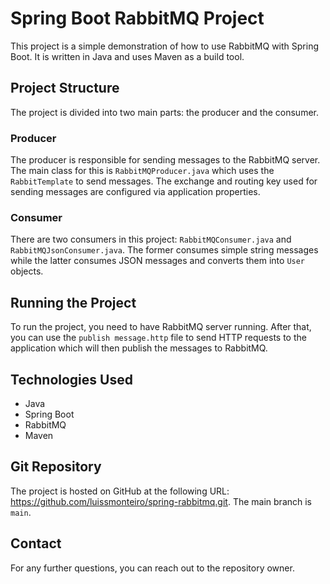 # Spring Boot RabbitMQ Project

This project is a simple demonstration of how to use RabbitMQ with Spring Boot. It is written in Java and uses Maven as a build tool.

## Project Structure

The project is divided into two main parts: the producer and the consumer.

### Producer

The producer is responsible for sending messages to the RabbitMQ server. The main class for this is `RabbitMQProducer.java` which uses the `RabbitTemplate` to send messages. The exchange and routing key used for sending messages are configured via application properties.

### Consumer

There are two consumers in this project: `RabbitMQConsumer.java` and `RabbitMQJsonConsumer.java`. The former consumes simple string messages while the latter consumes JSON messages and converts them into `User` objects.

## Running the Project

To run the project, you need to have RabbitMQ server running. After that, you can use the `publish message.http` file to send HTTP requests to the application which will then publish the messages to RabbitMQ.

## Technologies Used

- Java
- Spring Boot
- RabbitMQ
- Maven

## Git Repository

The project is hosted on GitHub at the following URL: https://github.com/luissmonteiro/spring-rabbitmq.git. The main branch is `main`.

## Contact

For any further questions, you can reach out to the repository owner.
